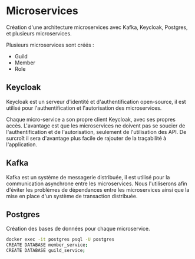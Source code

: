 # Microservices

Création d'une architecture microservices avec Kafka, Keycloak, Postgres, et plusieurs microservices.

Plusieurs microservices sont créés :

- Guild
- Member
- Role

## Keycloak

Keycloak est un serveur d'identité et d'authentification open-source, il est utilisé pour l'authentification et l'autorisation des microservices.

Chaque micro-service a son propre client Keycloak, avec ses propres accès. L'avantage est que les microservices ne doivent pas se soucier de l'authentification et de l'autorisation, seulement de l'utilisation des API. De surcroît il sera d'avantage plus facile de rajouter de la traçabilité à l'application.

## Kafka

Kafka est un système de messagerie distribuée, il est utilisé pour la communication asynchrone entre les microservices. Nous l'utiliserons afin d'éviter les problèmes de dépendances entre les microservices ainsi que la mise en place d'un système de transaction distribuée.

## Postgres

Création des bases de données pour chaque microservice.

```bash
docker exec -it postgres psql -U postgres
CREATE DATABASE member_service;
CREATE DATABASE guild_service;
```
